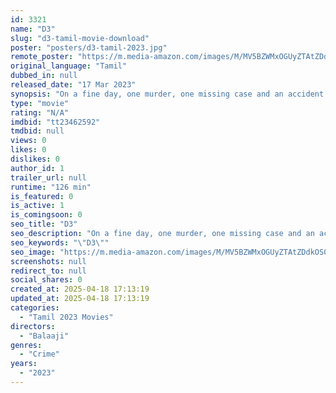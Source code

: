```yaml
---
id: 3321
name: "D3"
slug: "d3-tamil-movie-download"
poster: "posters/d3-tamil-2023.jpg"
remote_poster: "https://m.media-amazon.com/images/M/MV5BZWMxOGUyZTAtZDdkOS00MmQ5LTg4N2EtMmI2OTFmMzI3Zjc1XkEyXkFqcGc@._V1_SX300.jpg"
original_language: "Tamil"
dubbed_in: null
released_date: "17 Mar 2023"
synopsis: "On a fine day, one murder, one missing case and an accident case happens on the same day involving inspector Vikram who starts investigating all the three goes clueless with no evidence left behind. What happens next? Does he solv..."
type: "movie"
rating: "N/A"
imdbid: "tt23462592"
tmdbid: null
views: 0
likes: 0
dislikes: 0
author_id: 1
trailer_url: null
runtime: "126 min"
is_featured: 0
is_active: 1
is_comingsoon: 0
seo_title: "D3"
seo_description: "On a fine day, one murder, one missing case and an accident case happens on the same day involving inspector Vikram who starts investigating all the three goes clueless with no evidence left behind. What happens next? Does he solv..."
seo_keywords: "\"D3\""
seo_image: "https://m.media-amazon.com/images/M/MV5BZWMxOGUyZTAtZDdkOS00MmQ5LTg4N2EtMmI2OTFmMzI3Zjc1XkEyXkFqcGc@._V1_SX300.jpg"
screenshots: null
redirect_to: null
social_shares: 0
created_at: 2025-04-18 17:13:19
updated_at: 2025-04-18 17:13:19
categories:
  - "Tamil 2023 Movies"
directors:
  - "Balaaji"
genres:
  - "Crime"
years:
  - "2023"
---
```

